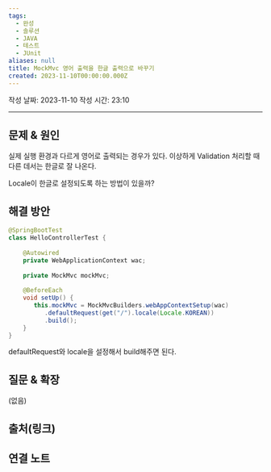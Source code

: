 ```yaml
---
tags:
  - 완성
  - 솔루션
  - JAVA
  - 테스트
  - JUnit
aliases: null
title: MockMvc 영어 출력을 한글 출력으로 바꾸기
created: 2023-11-10T00:00:00.000Z
---
```

작성 날짜: 2023-11-10
작성 시간: 23:10


----

## 문제 & 원인

실제 실행 환경과 다르게 영어로 출력되는 경우가 있다. 이상하게 Validation 처리할 때 다른 데서는 한글로 잘 나온다.

Locale이 한글로 설정되도록 하는 방법이 있을까?

## 해결 방안

```java
@SpringBootTest  
class HelloControllerTest {  
  
    @Autowired  
    private WebApplicationContext wac;  
  
    private MockMvc mockMvc;  
  
    @BeforeEach  
    void setUp() {  
       this.mockMvc = MockMvcBuilders.webAppContextSetup(wac)  
          .defaultRequest(get("/").locale(Locale.KOREAN))  
          .build();  
    }
}
```

defaultRequest와 locale을 설정해서  build해주면 된다.
## 질문 & 확장

(없음)

## 출처(링크)


## 연결 노트
